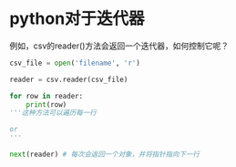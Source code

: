 # python对于迭代器



例如，csv的reader()方法会返回一个迭代器，如何控制它呢？



```python
csv_file = open('filename', 'r')

reader = csv.reader(csv_file)

for row in reader:
	print(row)
'''这种方法可以遍历每一行

or
'''

next(reader) # 每次会返回一个对象，并将指针指向下一行
```

